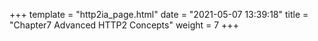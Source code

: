 +++
template = "http2ia_page.html"
date = "2021-05-07 13:39:18"
title = "Chapter7 Advanced HTTP2 Concepts"
weight = 7
+++